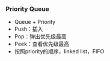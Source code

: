 ### Priority Queue
  - Queue + Priority
  - Push：插入
  - Pop：弹出优先级最高
  - Peek：查看优先级最高
  - 按照priority的顺序，linked list，FIFO
